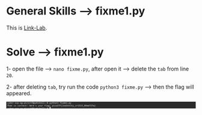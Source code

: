 # General Skills --> fixme1.py
This is [Link-Lab](https://play.picoctf.org/practice/challenge/240?category=5&page=2).
# Solve --> fixme1.py
1- open the file --> `nano fixme.py`, after open it --> delete the `tab` from line `20`.
<br />

2- after deleting `tab`, try run the code `python3 fixme.py` --> then the flag will appeared.
<br />

![0](screenshots/1.png)
<br />